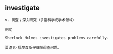 ## investigate
```
v. 调查；深入研究（多指科学或学术领域）

例句

Sherlock Holmes investigates problems carefully.

夏洛克·福尔摩斯仔细地调查问题。
```